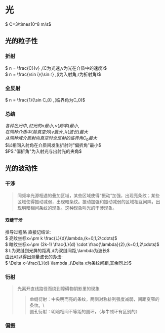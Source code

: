 # 光  
 $ C=3\times10^8 m/s$  
  
 ## 光的粒子性  
  
 ### 折射  
 $ n = \frac{C}{v} ,(C为光速,v为光在介质中的速度)$  
 $ n = \frac{\sin i}{\sin r} ,(i为入射角,r为折射角)$  
  
 ### 全反射  
 $ n = \frac{1}{\sin C_0} ,(临界角为C_0)$  
  
 ### 总结  
 $各种色光中,红光的n最小,\nu (频率)最小,$  
 $在同种介质中(除真空外)v最大,\lambda (波长)最大$  
 $从同种戒介质射向真空时全反射的临界角C_0最大$  
 $以相同入射角在介质间发生折射时"偏折角"最小$  
 $PS."偏折角"为入射光与出射光的夹角$  
  
  
 ## 光的波动性  
  
 ### 干涉  
 > 同频率光源相遇的叠加区域，某些区域使得“振动”加强，出现亮条纹；某些区域使得振动减弱，出现暗条纹。振动加强和振动减弱的区域相互间隔，出现明暗相间条纹的现象。这种现象叫光的干涉现象。   
  
 #### 双缝干涉  
  
 推导过程略 直接记结论:  
 $ 亮纹坐标x=\pm k \frac{L}{d}\lambda,(k=0,1,2\cdots)$  
 $ 暗纹坐标x=\pm (2k-1) \frac{L}{d} \cdot \frac{\lambda}{2},(k=0,1,2\cdots)$  
 $ L为双缝到光屏的距离,d为双缝间距,\lambda为波长$  
 由此可以得出测量波长的办法:  
 $ \Delta x=\frac{L}{d} \lambda ,(\Delta x为条纹间距,其余同上)$  
  
  
 ### 衍射  
 > 光离开直线路径而绕到障碍物阴影里的现象  
 >> 单缝衍射：中央明而亮的条纹，两侧对称排列强度减弱，间距变窄的条纹。\  
 >> 圆孔衍射：明暗相间不等距的圆环，（与牛顿环有区别的）  
  
 ### 偏振  
